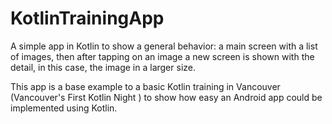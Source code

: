 # KotlinTrainingApp

A simple app in Kotlin to show a general behavior: a main screen with a list of images, then after tapping on an image a new 
screen is shown with the detail, in this case, the image in a larger size. 

This app is a base example to a basic Kotlin training in Vancouver (Vancouver's First Kotlin Night ) to show how easy an 
Android app could be implemented using Kotlin.
